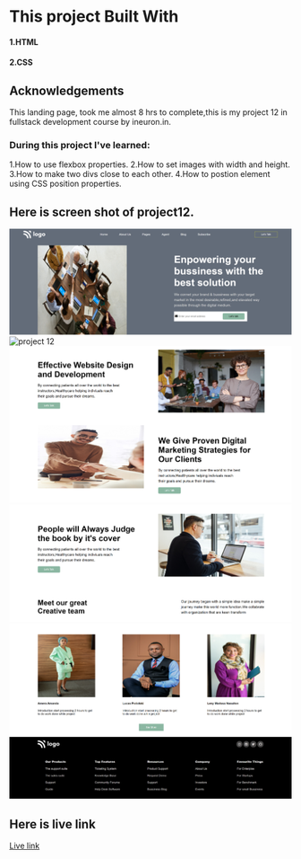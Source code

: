 # This project Built With
#### 1.HTML
#### 2.CSS

## Acknowledgements
This landing page, took me almost 8 hrs to complete,this is my project 12 in fullstack development course by ineuron.in.

### During this project I've learned:

1.How to use flexbox properties.
2.How to set images with width and height.
3.How to make two divs close to each other.
4.How to postion element using CSS position properties.

## Here is screen shot of project12.

![project 12](./screenshot1.png)
![project 12](./screenshot2.png)
![project 12](./screenshot3.png)
![project 12](./screenshot4.png)
![project 12](./screenshot5.png)
![project 12](./screenshot6.png)




## Here is live link
[Live link]()


